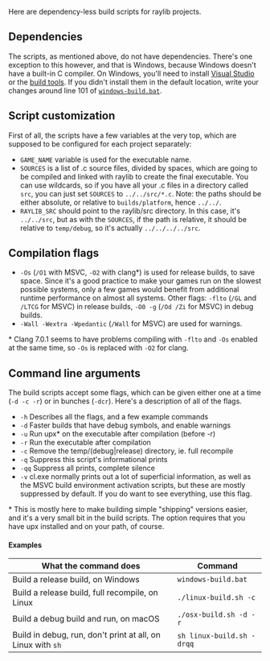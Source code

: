 Here are dependency-less build scripts for raylib projects.

## Dependencies
The scripts, as mentioned above, do not have dependencies. There's one
exception to this however, and that is Windows, because Windows
doesn't have a built-in C compiler. On Windows, you'll need to install
[Visual Studio][visual-studio] or the [build tools][vs-tools]. If you
didn't install them in the default location, write your changes around
line 101 of [`windows-build.bat`](windows-build.bat).

## Script customization
First of all, the scripts have a few variables at the very top, which
are supposed to be configured for each project separately:
- `GAME_NAME` variable is used for the executable name.
- `SOURCES` is a list of .c source files, divided by spaces, which are
  going to be compiled and linked with raylib to create the final
  executable. You can use wildcards, so if you have all your .c files
  in a directory called `src`, you can just set `SOURCES` to
  `../../src/*.c`. Note: the paths should be either absolute, or
  relative to `builds/platform`, hence `../../`.
- `RAYLIB_SRC` should point to the raylib/src directory. In this case,
  it's `../../src`, but as with the `SOURCES`, if the path is
  relative, it should be relative to `temp/debug`, so it's actually
  `../../../../src`.

## Compilation flags
- `-Os` (`/O1` with MSVC, `-O2` with clang\*) is used for release
  builds, to save space. Since it's a good practice to make your games
  run on the slowest possible systems, only a few games would benefit
  from additional runtime performance on almost all systems. Other
  flags: `-flto` (`/GL` and `/LTCG` for MSVC) in release builds, `-O0
  -g` (`/Od /Zi` for MSVC) in debug builds.
- `-Wall -Wextra -Wpedantic` (`/Wall` for MSVC) are used for warnings.

\* Clang 7.0.1 seems to have problems compiling with `-flto` and `-Os`
enabled at the same time, so `-Os` is replaced with `-O2` for clang.

## Command line arguments
The build scripts accept some flags, which can be given either one at
a time (`-d -c -r`) or in bunches (`-dcr`). Here's a description of
all of the flags.
- `-h` Describes all the flags, and a few example commands
- `-d` Faster builds that have debug symbols, and enable warnings
- `-u` Run upx\* on the executable after compilation (before -r)
- `-r` Run the executable after compilation
- `-c` Remove the temp/(debug|release) directory, ie. full recompile
- `-q` Suppress this script's informational prints
- `-qq` Suppress all prints, complete silence
- `-v` cl.exe normally prints out a lot of superficial information, as
  well as the MSVC build environment activation scripts, but these are
  mostly suppressed by default. If you do want to see everything, use
  this flag.

\* This is mostly here to make building simple "shipping" versions
   easier, and it's a very small bit in the build scripts. The option
   requires that you have upx installed and on your path, of course.

#### Examples
| What the command does                                       | Command                   |
|-------------------------------------------------------------|---------------------------|
| Build a release build, on Windows                           | `windows-build.bat`       |
| Build a release build, full recompile, on Linux             | `./linux-build.sh -c`     |
| Build a debug build and run, on macOS                       | `./osx-build.sh -d -r`    |
| Build in debug, run, don't print at all, on Linux with `sh` | `sh linux-build.sh -drqq` |


[visual-studio]: https://visualstudio.microsoft.com/downloads/#visual-studio-community-2017
[vs-tools]: https://visualstudio.microsoft.com/downloads/#build-tools-for-visual-studio-2017
